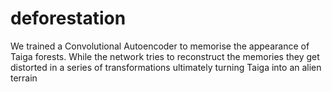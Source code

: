 # deforestation
We trained a Convolutional Autoencoder to memorise the appearance of Taiga forests. While the network tries to reconstruct the memories they get distorted in a series of transformations ultimately turning Taiga into an alien terrain
